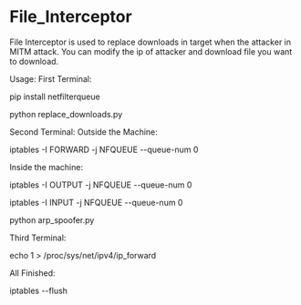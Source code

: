 # File_Interceptor
File Interceptor is used to replace downloads in target when the attacker in MITM attack. You can modify the ip of attacker and download file you want to download.

Usage:
First Terminal:

pip install netfilterqueue

python replace_downloads.py

Second Terminal: Outside the Machine:

iptables -I FORWARD -j NFQUEUE --queue-num 0

Inside the machine:

iptables -I OUTPUT -j NFQUEUE --queue-num 0

iptables -I INPUT -j NFQUEUE --queue-num 0

python arp_spoofer.py

Third Terminal:

echo 1 > /proc/sys/net/ipv4/ip_forward

All Finished:

iptables --flush
